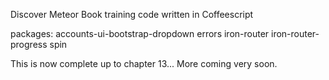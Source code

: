 Discover Meteor Book training code written in Coffeescript


packages:
accounts-ui-bootstrap-dropdown  errors  iron-router  iron-router-progress  spin


This is now complete up to chapter 13...
More coming very soon.
